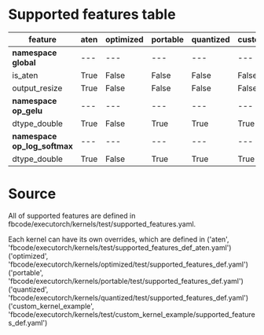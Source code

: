 # Supported features table
| feature|aten|optimized|portable|quantized|custom_kernel_example |
| ---|---|---|---|---|--- |
| **namespace global**|---|---|---|---|--- |
| is_aten|True|False|False|False|False |
| output_resize|True|False|False|False|False |
| **namespace op_gelu**|---|---|---|---|--- |
| dtype_double|True|False|True|True|True |
| **namespace op_log_softmax**|---|---|---|---|--- |
| dtype_double|True|False|True|True|True |

# Source
All of supported features are defined in fbcode/executorch/kernels/test/supported_features.yaml.

Each kernel can have its own overrides, which are defined in
('aten', 'fbcode/executorch/kernels/test/supported_features_def_aten.yaml')
('optimized', 'fbcode/executorch/kernels/optimized/test/supported_features_def.yaml')
('portable', 'fbcode/executorch/kernels/portable/test/supported_features_def.yaml')
('quantized', 'fbcode/executorch/kernels/quantized/test/supported_features_def.yaml')
('custom_kernel_example', 'fbcode/executorch/kernels/test/custom_kernel_example/supported_features_def.yaml')
